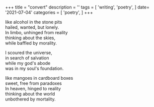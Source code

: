 +++
title = "convert"
description = ''
tags = [
'writing',
'poetry',
]
date= '2021-07-04'
categories = [
'poetry',
]
+++

     
like alcohol in the stone pits     
hailed, wanted, but lonely.     
In limbo, unhinged from reality     
thinking about the skies,     
while baffled by morality.     
     
I scoured the universe,     
in search of salvation     
while my god's abode     
was in my soul's foundation.     
     
like mangoes in cardboard boxes     
sweet, free from paradoxes     
In heaven, hinged to reality     
thinking about the world     
unbothered by mortality.     
     
     
